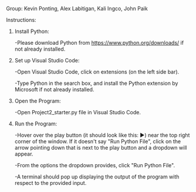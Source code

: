 Group: Kevin Ponting, Alex Labitigan, Kali Ingco, John Paik

Instructions:

1. Install Python:

   -Please download Python from https://www.python.org/downloads/ if not
   already installed.

3. Set up Visual Studio Code:

   -Open Visual Studio Code, click on extensions (on the left side bar).

   -Type Python in the search box, and install the Python extension by
   Microsoft if not already installed.

4. Open the Program:

   -Open Project2_starter.py file in Visual Studio Code.

6. Run the Program:

   -Hover over the play button (it should look like this: ▶) near the
   top right corner of the window. If it doesn't say "Run Python File",
   click on the arrow pointing down that is next to the play button and
   a dropdown will appear.

   -From the options the dropdown provides, click "Run Python File".

   -A terminal should pop up displaying the output of the program with
   respect to the provided input.
